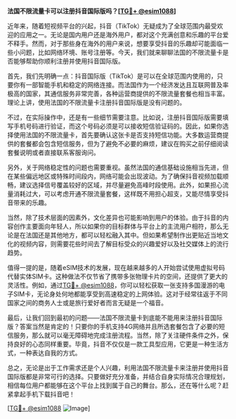 **法国不限流量卡可以注册抖音国际版吗？[[TG💪+ @esim1088](https://t.me/s/esim1088)]**

近年来，随着短视频平台的兴起，抖音（TikTok）无疑成为了全球范围内最受欢迎的应用之一。无论是国内用户还是海外用户，都对这个充满创意和乐趣的平台爱不释手。然而，对于那些身在海外的用户来说，想要享受抖音的乐趣却可能面临一些小问题，比如网络环境、账号注册等。今天，我们就来聊聊法国的不限流量卡是否能够帮助你顺利注册并使用抖音国际版。

首先，我们先明确一点：抖音国际版（TikTok）是可以在全球范围内使用的，只要你有一部智能手机和稳定的网络连接。而法国作为一个经济发达且互联网普及率极高的国家，其通信服务非常完善，各种运营商提供的不限流量套餐也相当丰富。理论上讲，使用法国的不限流量卡注册抖音国际版是没有问题的。

不过，在实际操作中，还是有一些细节需要注意。比如说，注册抖音国际版需要填写手机号码进行验证，而这个号码必须是可以接收短信验证码的。因此，如果你选择使用法国的不限流量卡，首先要确认这张卡是否支持短信功能。大多数运营商提供的套餐都会包含短信服务，但为了避免不必要的麻烦，建议在购买之前仔细阅读套餐说明或者直接联系客服询问。

另外，关于网络稳定性的问题也需要重视。虽然法国的通信基础设施相当先进，但在某些偏远地区或特殊时间段内，网络可能会出现波动。为了确保抖音视频加载顺畅，建议选择信号覆盖较好的区域，并尽量避免高峰时段使用。此外，如果担心流量消耗过大，可以考虑开通不限流量套餐，这样既不用担心超支，又能尽情享受抖音带来的乐趣。

当然，除了技术层面的因素外，文化差异也可能影响到用户的体验。由于抖音的内容创作主要面向年轻人，所以如果你的目标群体与平台上的主流用户相符，那么无论是在法国还是其他地方，都可以轻松融入其中。但如果希望制作出更贴近当地文化的视频内容，则需要花些时间去了解目标受众的兴趣爱好以及社交媒体上的流行趋势。

值得一提的是，随着eSIM技术的发展，现在越来越多的人开始尝试使用虚拟号码代替实体SIM卡。这种做法不仅节省了携带多张物理卡片的空间，还提供了更大的灵活性。例如，通过[TG💪+ @esim1088](https://t.me/s/esim1088)，你可以轻松获取一张支持多国漫游的电子SIM卡，无论身处何地都能享受到高速稳定的上网体验。这对于经常往返于不同国家之间的商务人士或是旅行爱好者而言无疑是一个福音。

最后，让我们回到最初的问题——法国不限流量卡到底能不能用来注册抖音国际版？答案当然是肯定的！只要你的手机支持4G网络并且所选套餐包含了必要的短信服务，那么就可以毫无障碍地完成注册流程。当然，除了关注硬件条件之外，保持良好的心态同样重要。毕竟，抖音不仅仅是一款工具型应用，它更是一种生活方式，一种表达自我的方式。

总之，无论是出于工作需求还是个人兴趣，利用法国不限流量卡来注册并使用抖音国际版都是非常可行的选择。只要做好充分准备，并结合自身实际情况合理规划，相信每位用户都能够在这个平台上找到属于自己的舞台。那么，还在等什么呢？赶紧拿起手机下载抖音吧！

[[TG💪+ @esim1088](https://t.me/s/esim1088) ![Image](https://i.postimg.cc/4NQfJmqS/Snipaste-2025-05-13-00-14-12.png)]